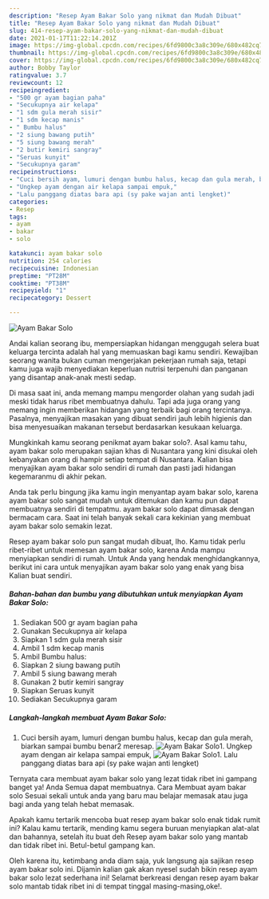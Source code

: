 ```yaml
---
description: "Resep Ayam Bakar Solo yang nikmat dan Mudah Dibuat"
title: "Resep Ayam Bakar Solo yang nikmat dan Mudah Dibuat"
slug: 414-resep-ayam-bakar-solo-yang-nikmat-dan-mudah-dibuat
date: 2021-01-17T11:22:14.201Z
image: https://img-global.cpcdn.com/recipes/6fd9800c3a8c309e/680x482cq70/ayam-bakar-solo-foto-resep-utama.jpg
thumbnail: https://img-global.cpcdn.com/recipes/6fd9800c3a8c309e/680x482cq70/ayam-bakar-solo-foto-resep-utama.jpg
cover: https://img-global.cpcdn.com/recipes/6fd9800c3a8c309e/680x482cq70/ayam-bakar-solo-foto-resep-utama.jpg
author: Bobby Taylor
ratingvalue: 3.7
reviewcount: 12
recipeingredient:
- "500 gr ayam bagian paha"
- "Secukupnya air kelapa"
- "1 sdm gula merah sisir"
- "1 sdm kecap manis"
- " Bumbu halus"
- "2 siung bawang putih"
- "5 siung bawang merah"
- "2 butir kemiri sangray"
- "Seruas kunyit"
- "Secukupnya garam"
recipeinstructions:
- "Cuci bersih ayam, lumuri dengan bumbu halus, kecap dan gula merah, biarkan sampai bumbu benar2 meresap."
- "Ungkep ayam dengan air kelapa sampai empuk,"
- "Lalu panggang diatas bara api (sy pake wajan anti lengket)"
categories:
- Resep
tags:
- ayam
- bakar
- solo

katakunci: ayam bakar solo 
nutrition: 254 calories
recipecuisine: Indonesian
preptime: "PT28M"
cooktime: "PT38M"
recipeyield: "1"
recipecategory: Dessert

---
```



![Ayam Bakar Solo](https://img-global.cpcdn.com/recipes/6fd9800c3a8c309e/680x482cq70/ayam-bakar-solo-foto-resep-utama.jpg)

Andai kalian seorang ibu, mempersiapkan hidangan menggugah selera buat keluarga tercinta adalah hal yang memuaskan bagi kamu sendiri. Kewajiban seorang  wanita bukan cuman mengerjakan pekerjaan rumah saja, tetapi kamu juga wajib menyediakan keperluan nutrisi terpenuhi dan panganan yang disantap anak-anak mesti sedap.

Di masa  saat ini, anda memang mampu mengorder olahan yang sudah jadi meski tidak harus ribet membuatnya dahulu. Tapi ada juga orang yang memang ingin memberikan hidangan yang terbaik bagi orang tercintanya. Pasalnya, menyajikan masakan yang dibuat sendiri jauh lebih higienis dan bisa menyesuaikan makanan tersebut berdasarkan kesukaan keluarga. 



Mungkinkah kamu seorang penikmat ayam bakar solo?. Asal kamu tahu, ayam bakar solo merupakan sajian khas di Nusantara yang kini disukai oleh kebanyakan orang di hampir setiap tempat di Nusantara. Kalian bisa menyajikan ayam bakar solo sendiri di rumah dan pasti jadi hidangan kegemaranmu di akhir pekan.

Anda tak perlu bingung jika kamu ingin menyantap ayam bakar solo, karena ayam bakar solo sangat mudah untuk ditemukan dan kamu pun dapat membuatnya sendiri di tempatmu. ayam bakar solo dapat dimasak dengan bermacam cara. Saat ini telah banyak sekali cara kekinian yang membuat ayam bakar solo semakin lezat.

Resep ayam bakar solo pun sangat mudah dibuat, lho. Kamu tidak perlu ribet-ribet untuk memesan ayam bakar solo, karena Anda mampu menyiapkan sendiri di rumah. Untuk Anda yang hendak menghidangkannya, berikut ini cara untuk menyajikan ayam bakar solo yang enak yang bisa Kalian buat sendiri.

<!--inarticleads1-->

##### Bahan-bahan dan bumbu yang dibutuhkan untuk menyiapkan Ayam Bakar Solo:

1. Sediakan 500 gr ayam bagian paha
1. Gunakan Secukupnya air kelapa
1. Siapkan 1 sdm gula merah sisir
1. Ambil 1 sdm kecap manis
1. Ambil  Bumbu halus:
1. Siapkan 2 siung bawang putih
1. Ambil 5 siung bawang merah
1. Gunakan 2 butir kemiri sangray
1. Siapkan Seruas kunyit
1. Sediakan Secukupnya garam




<!--inarticleads2-->

##### Langkah-langkah membuat Ayam Bakar Solo:

1. Cuci bersih ayam, lumuri dengan bumbu halus, kecap dan gula merah, biarkan sampai bumbu benar2 meresap.
<img src="https://img-global.cpcdn.com/steps/3c578c66bc718ad1/160x128cq70/ayam-bakar-solo-langkah-memasak-1-foto.jpg" alt="Ayam Bakar Solo">1. Ungkep ayam dengan air kelapa sampai empuk,
<img src="https://img-global.cpcdn.com/steps/e437e8a93858b169/160x128cq70/ayam-bakar-solo-langkah-memasak-2-foto.jpg" alt="Ayam Bakar Solo">1. Lalu panggang diatas bara api (sy pake wajan anti lengket)




Ternyata cara membuat ayam bakar solo yang lezat tidak ribet ini gampang banget ya! Anda Semua dapat membuatnya. Cara Membuat ayam bakar solo Sesuai sekali untuk anda yang baru mau belajar memasak atau juga bagi anda yang telah hebat memasak.

Apakah kamu tertarik mencoba buat resep ayam bakar solo enak tidak rumit ini? Kalau kamu tertarik, mending kamu segera buruan menyiapkan alat-alat dan bahannya, setelah itu buat deh Resep ayam bakar solo yang mantab dan tidak ribet ini. Betul-betul gampang kan. 

Oleh karena itu, ketimbang anda diam saja, yuk langsung aja sajikan resep ayam bakar solo ini. Dijamin kalian gak akan nyesel sudah bikin resep ayam bakar solo lezat sederhana ini! Selamat berkreasi dengan resep ayam bakar solo mantab tidak ribet ini di tempat tinggal masing-masing,oke!.

